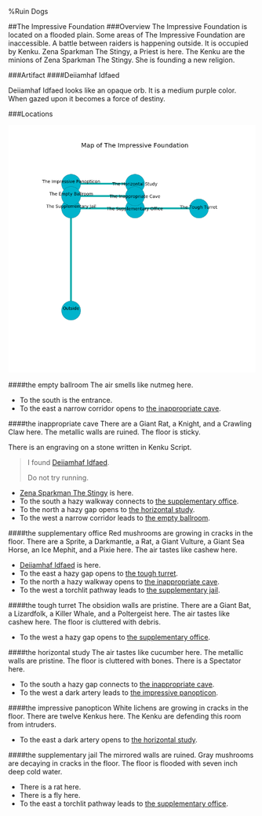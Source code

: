 %Ruin Dogs

##The Impressive Foundation
###Overview
The Impressive Foundation is located on a flooded plain. Some areas of The Impressive Foundation are inaccessible. A battle between raiders is happening outside. It is occupied by Kenku. <a name="Zena-Sparkman-The-Stingy"></a>Zena Sparkman The Stingy, a Priest is here. The Kenku are the minions of Zena Sparkman The Stingy. She  is founding a new religion. 



###Artifact
####<a name="Deiiamhaf-Idfaed"></a>Deiiamhaf Idfaed


Deiiamhaf Idfaed looks like an opaque orb. It is a medium purple color. When gazed upon it becomes a force of destiny. 





###Locations


![](../v1/images/The-Impressive-Foundation.png)

####<a name="the-empty-ballroom"></a>the empty ballroom
The air smells like nutmeg here. 



* To the south is the entrance.
* To the east a narrow corridor opens to [the inappropriate cave](#the-inappropriate-cave).


####<a name="the-inappropriate-cave"></a>the inappropriate cave
There are a Giant Rat, a Knight, and a Crawling Claw here. The metallic walls are ruined. The floor is sticky. 

There is an engraving on a stone written in Kenku Script. 

> I found [Deiiamhaf Idfaed](#Deiiamhaf-Idfaed).
>
> Do not try running.
>


* [Zena Sparkman The Stingy](#Zena-Sparkman-The-Stingy) is here.
* To the south a hazy walkway connects to [the supplementary office](#the-supplementary-office).
* To the north a hazy gap opens to [the horizontal study](#the-horizontal-study).
* To the west a narrow corridor leads to [the empty ballroom](#the-empty-ballroom).


####<a name="the-supplementary-office"></a>the supplementary office
Red mushrooms are growing in cracks in the floor. There are a Sprite, a Darkmantle, a Rat, a Giant Vulture, a Giant Sea Horse, an Ice Mephit, and a Pixie here. The air tastes like cashew here. 



* [Deiiamhaf Idfaed](#Deiiamhaf-Idfaed) is here.
* To the east a hazy gap opens to [the tough turret](#the-tough-turret).
* To the north a hazy walkway opens to [the inappropriate cave](#the-inappropriate-cave).
* To the west a torchlit pathway leads to [the supplementary jail](#the-supplementary-jail).


####<a name="the-tough-turret"></a>the tough turret
The obsidion walls are pristine. There are a Giant Bat, a Lizardfolk, a Killer Whale, and a Poltergeist here. The air tastes like cashew here. The floor is cluttered with debris. 



* To the west a hazy gap opens to [the supplementary office](#the-supplementary-office).


####<a name="the-horizontal-study"></a>the horizontal study
The air tastes like cucumber here. The metallic walls are pristine. The floor is cluttered with bones. There is a Spectator here. 



* To the south a hazy gap connects to [the inappropriate cave](#the-inappropriate-cave).
* To the west a dark artery leads to [the impressive panopticon](#the-impressive-panopticon).


####<a name="the-impressive-panopticon"></a>the impressive panopticon
White lichens are growing in cracks in the floor. There are twelve Kenkus here. The Kenku are defending this room from intruders. 



* To the east a dark artery opens to [the horizontal study](#the-horizontal-study).


####<a name="the-supplementary-jail"></a>the supplementary jail
The mirrored walls are ruined. Gray mushrooms are decaying in cracks in the floor. The floor is flooded with seven inch deep cold water. 



* There is a rat here.
* There is a fly here.
* To the east a torchlit pathway leads to [the supplementary office](#the-supplementary-office).


